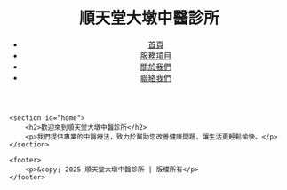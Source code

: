 <!DOCTYPE html>
<html lang="zh-TW">
<head>
    <meta charset="UTF-8">
    <meta name="viewport" content="width=device-width, initial-scale=1.0">
    <meta name="description" content="順天堂大墩中醫診所提供專業的針灸、內科調理、減重、轉骨等服務，改善睡眠障礙、職災問題。">
    <meta name="keywords" content="針灸, 中醫, 減重, 睡眠障礙, 轉骨, 內科調理, 順天堂大墩中醫">
    <meta name="author" content="順天堂大墩中醫診所">
    <title>順天堂大墩中醫診所 | 針灸、減重、轉骨、睡眠障礙調理</title>
    <link rel="stylesheet" href="style.css">
</head>
<body>
    <header>
        <h1>順天堂大墩中醫診所</h1>
        <nav>
            <ul>
                <li><a href="index.html">首頁</a></li>
                <li><a href="services.html">服務項目</a></li>
                <li><a href="about.html">關於我們</a></li>
                <li><a href="contact.html">聯絡我們</a></li>
            </ul>
        </nav>
    </header>

    <section id="home">
        <h2>歡迎來到順天堂大墩中醫診所</h2>
        <p>我們提供專業的中醫療法，致力於幫助您改善健康問題，讓生活更輕鬆愉快。</p>
    </section>

    <footer>
        <p>&copy; 2025 順天堂大墩中醫診所 | 版權所有</p>
    </footer>
</body>
</html>
